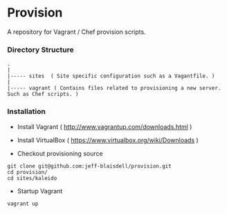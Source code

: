 Provision
=========

A repository for Vagrant / Chef provision scripts.

### Directory Structure
```
.
|
|----- sites  ( Site specific configuration such as a Vagantfile. )
|
|----- vagrant ( Contains files related to provisioning a new server.  Such as Chef scripts. )
```

### Installation

* Install Vagrant ( http://www.vagrantup.com/downloads.html )
* Install VirtualBox ( https://www.virtualbox.org/wiki/Downloads )

* Checkout provisioning source
```
git clone git@github.com:jeff-blaisdell/provision.git
cd provision/
cd sites/kaleido
```

* Startup Vagrant
```
vagrant up
```